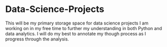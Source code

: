 # Data-Science-Projects
This will be my primary storage space for data science projects I am working on in my free time to further my understanding in both Python and data analytics. 
I will do my best to annotate my though process as I progress through the analysis.

